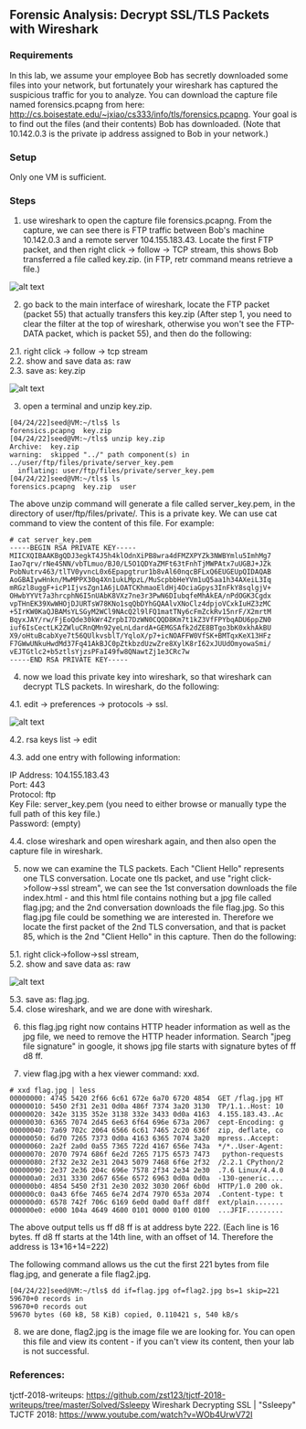 ## Forensic Analysis: Decrypt SSL/TLS Packets with Wireshark

### Requirements 

In this lab, we assume your employee Bob has secretly downloaded some files into your network, but fortunately your wireshark has captured the suspicious traffic for you to analyze. You can download the capture file named forensics.pcapng from here: http://cs.boisestate.edu/~jxiao/cs333/info/tls/forensics.pcapng. Your goal is to find out the files (and their contents) Bob has downloaded. (Note that 10.142.0.3 is the private ip address assigned to Bob in your network.)

### Setup

Only one VM is sufficient.

### Steps

1. use wireshark to open the capture file forensics.pcapng. From the capture, we can see there is FTP traffic between Bob's machine 10.142.0.3 and a remote server 104.155.183.43. Locate the first FTP packet, and then right click -> follow -> TCP stream, this shows Bob transferred a file called key.zip. (in FTP, retr command means retrieve a file.)

![alt text](lab-tls-ftp.png "Lab tls ftp")

2. go back to the main interface of wireshark, locate the FTP packet (packet 55) that actually transfers this key.zip (After step 1, you need to clear the filter at the top of wireshark, otherwise you won't see the FTP-DATA packet, which is packet 55), and then do the following:

2.1. right click -> follow -> tcp stream<br/>
2.2. show and save data as: raw<br/>
2.3. save as: key.zip<br/>

![alt text](lab-tls-raw-ftp-stream.png "Lab tls save as raw ftp")

3. open a terminal and unzip key.zip.

```console
[04/24/22]seed@VM:~/tls$ ls
forensics.pcapng  key.zip
[04/24/22]seed@VM:~/tls$ unzip key.zip 
Archive:  key.zip
warning:  skipped "../" path component(s) in ../user/ftp/files/private/server_key.pem
  inflating: user/ftp/files/private/server_key.pem  
[04/24/22]seed@VM:~/tls$ ls
forensics.pcapng  key.zip  user
```

The above unzip command will generate a file called server_key.pem, in the directory of user/ftp/files/private/. This is a private key. We can use cat command to view the content of this file. For example:

```console
# cat server_key.pem 
-----BEGIN RSA PRIVATE KEY-----
MIICXQIBAAKBgQDJ3egkT4J5h4klOdnXiPB8wra4dFMZXPYZk3NWBYmlu5ImhMg7
Iao7qrv/rNe4SNN/vbTLmuo/BJ0/L5O1QDYaZMFt63tFnhTjMWPAtx7uUGBJ+JZk
PobNutrv463/tlTV0yvncL0x6Epapgtrur1b8vAl60nqcBFLxQ6EUGEUpQIDAQAB
AoGBAIywHnkn/MwMPPX30q4Xn1ukLMpzL/MuScpbbHeYVm1uQ5aa1h34AXeiL3Iq
mRGzl8uggF+icP1IjvsZgn1A6jLOATCKhmaoEldHj4OciaGpys3InFkY8sqlgjV+
OHwbYYVt7a3hrcphN6I5nUAbK8VXz7ne3r3PwN6DIubqfeMhAkEA/nPdOGK3Cgdx
vpTHnEK39XwWHOjDJURTsW78KNo1sqQbDYhGQAAlvXNoClz4dpjoVCxkIuHZ3zMC
+5IrKW0KaQJBAMsYLSGyM2WCl9NAcQ2l9lFQ1matTNy6cFmZckRv15nrF/X2mrtM
BqyxJAY/rw/FjEoQde30kWr4ZrpbI7DzWN0CQQD8Km7t1kZ3VfFPYbqADU6ppZN0
iuf6IsCectLK2ZWluCRnQMn92yeLnLdardA+GEMGSAfk2dZE8BTgo3bK0xkhAkBU
X9/oHtuBcabXye7t56QUlkvsblT/YqloX/p7+icNOAFFW0VfSK+BMTqxKeX13HFz
F7GWwUNkuHwdMd37Fq41AkBJC0pZtkbzdUzwZre8XylK8rI62xJUUdOmyowaSmi/
vEJTGtlc2+b5ztlsYjzsPFaI49fw8QNawtZj1e3CRc7w
-----END RSA PRIVATE KEY-----
```

4. now we load this private key into wireshark, so that wireshark can decrypt TLS packets. In wireshark, do the following:

4.1. edit -> preferences -> protocols -> ssl.

![alt text](lab-tls-load-key.png "Lab tls load key")

4.2. rsa keys list -> edit

4.3. add one entry with following information:

IP Address: 104.155.183.43<br/>
Port: 443<br/>
Protocol: ftp<br/>
Key File: server_key.pem (you need to either browse or manually type the full path of this key file.)<br/>
Password: (empty)<br/>

4.4. close wireshark and open wireshark again, and then also open the capture file in wireshark.

5. now we can examine the TLS packets. Each "Client Hello" represents one TLS conversation. Locate one tls packet, and use "right click->follow->ssl stream", we can see the 1st conversation downloads the file index.html - and this html file contains nothing but a jpg file called flag.jpg; and the 2nd conversation downloads the file flag.jpg. So this flag.jpg file could be something we are interested in. Therefore we locate the first packet of the 2nd TLS conversation, and that is packet 85, which is the 2nd "Client Hello" in this capture. Then do the following:

5.1. right click->follow->ssl stream,<br/>
5.2. show and save data as: raw<br/>

![alt text](lab-tls-raw-ssl-stream.png "Lab tls save as raw ssl")

5.3. save as: flag.jpg.<br/>
5.4. close wireshark, and we are done with wireshark.

6. this flag.jpg right now contains HTTP header information as well as the jpg file, we need to remove the HTTP header information. Search "jpeg file signature" in google, it shows jpg file starts with signature bytes of ff d8 ff.

7. view flag.jpg with a hex viewer command: xxd.

```console
# xxd flag.jpg | less
00000000: 4745 5420 2f66 6c61 672e 6a70 6720 4854  GET /flag.jpg HT
00000010: 5450 2f31 2e31 0d0a 486f 7374 3a20 3130  TP/1.1..Host: 10
00000020: 342e 3135 352e 3138 332e 3433 0d0a 4163  4.155.183.43..Ac
00000030: 6365 7074 2d45 6e63 6f64 696e 673a 2067  cept-Encoding: g
00000040: 7a69 702c 2064 6566 6c61 7465 2c20 636f  zip, deflate, co
00000050: 6d70 7265 7373 0d0a 4163 6365 7074 3a20  mpress..Accept: 
00000060: 2a2f 2a0d 0a55 7365 722d 4167 656e 743a  */*..User-Agent:
00000070: 2070 7974 686f 6e2d 7265 7175 6573 7473   python-requests
00000080: 2f32 2e32 2e31 2043 5079 7468 6f6e 2f32  /2.2.1 CPython/2
00000090: 2e37 2e36 204c 696e 7578 2f34 2e34 2e30  .7.6 Linux/4.4.0
000000a0: 2d31 3330 2d67 656e 6572 6963 0d0a 0d0a  -130-generic....
000000b0: 4854 5450 2f31 2e30 2032 3030 206f 6b0d  HTTP/1.0 200 ok.
000000c0: 0a43 6f6e 7465 6e74 2d74 7970 653a 2074  .Content-type: t
000000d0: 6578 742f 706c 6169 6e0d 0a0d 0aff d8ff  ext/plain.......
000000e0: e000 104a 4649 4600 0101 0000 0100 0100  ...JFIF.........
```

The above output tells us ff d8 ff is at address byte 222. (Each line is 16 bytes. ff d8 ff starts at the 14th line, with an offset of 14. Therefore the address is 13*16+14=222)

The following command allows us the cut the first 221 bytes from file flag.jpg, and generate a file flag2.jpg.

```console
[04/24/22]seed@VM:~/tls$ dd if=flag.jpg of=flag2.jpg bs=1 skip=221
59670+0 records in
59670+0 records out
59670 bytes (60 kB, 58 KiB) copied, 0.110421 s, 540 kB/s

```

8. we are done, flag2.jpg is the image file we are looking for. You can open this file and view its content - if you can't view its content, then your lab is not successful.

### References:

tjctf-2018-writeups: https://github.com/zst123/tjctf-2018-writeups/tree/master/Solved/Ssleepy
Wireshark Decrypting SSL | "Ssleepy" TJCTF 2018: https://www.youtube.com/watch?v=WOb4UrwV72I
